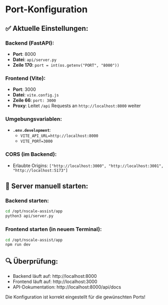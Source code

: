 # Port-Konfiguration

## ✅ Aktuelle Einstellungen:

### Backend (FastAPI):
- **Port**: 8000
- **Datei**: `api/server.py`
- **Zeile 170**: `port = int(os.getenv("PORT", "8000"))`

### Frontend (Vite):
- **Port**: 3000
- **Datei**: `vite.config.js`
- **Zeile 66**: `port: 3000`
- **Proxy**: Leitet `/api` Requests an `http://localhost:8000` weiter

### Umgebungsvariablen:
- **`.env.development`**:
  - `VITE_API_URL=http://localhost:8000`
  - `VITE_PORT=3000`

### CORS (im Backend):
- Erlaubte Origins: `["http://localhost:3000", "http://localhost:3001", "http://localhost:5173"]`

## 🚀 Server manuell starten:

### Backend starten:
```bash
cd /opt/nscale-assist/app
python3 api/server.py
```

### Frontend starten (in neuem Terminal):
```bash
cd /opt/nscale-assist/app
npm run dev
```

## 🔍 Überprüfung:

- Backend läuft auf: http://localhost:8000
- Frontend läuft auf: http://localhost:3000
- API-Dokumentation: http://localhost:8000/api/docs

Die Konfiguration ist korrekt eingestellt für die gewünschten Ports!
